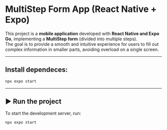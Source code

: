 # MultiStep Form App (React Native + Expo)  

This project is a **mobile application** developed with **React Native and Expo Go**, implementing a **MultiStep form** (divided into multiple steps).  
The goal is to provide a smooth and intuitive experience for users to fill out complex information in smaller parts, avoiding overload on a single screen.  

---

## Install dependeces:

```bash
npx expo start
```

---

## ▶ Run the project
To start the development server, run:

```bash
npx expo start
```
